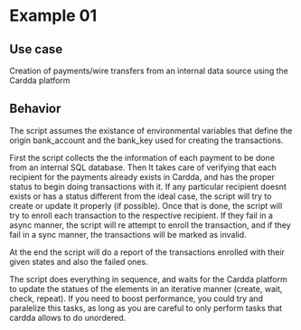 # Example 01
## Use case
Creation of payments/wire transfers from an internal data source using the Cardda platform
## Behavior
The script assumes the existance of environmental variables that define the origin bank_account and the bank_key used for creating the transactions.

First the script collects the the information of each payment to be done from an internal SQL database. Then It takes care of verifying that each recipient for the payments already exists in Cardda, and has the proper status to begin doing transactions with it. If any particular recipient doesnt exists or has a status different from the ideal case, the script will try to create or update it properly (if possible).
Once that is done, the script will try to enroll each transaction to the respective recipient. If they fail in a async manner, the script will re attempt to enroll the transaction, and if they fail in a sync manner, the transactions will be marked as invalid.

At the end the script will do a report of the transactions enrolled with their given states and also the failed ones.

The script does everything in sequence, and waits for the Cardda platform to update the statues of the elements in an iterative manner (create, wait, check, repeat). If you need to boost performance, you could try and paralelize this tasks, as long as you are careful to only perform tasks that cardda allows to do unordered.
